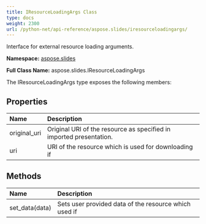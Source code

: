 ```yaml
---
title: IResourceLoadingArgs Class
type: docs
weight: 2300
url: /python-net/api-reference/aspose.slides/iresourceloadingargs/
---
```


Interface for external resource loading arguments.

**Namespace:** [aspose.slides](/slides/python-net/api-reference/aspose.slides/)

**Full Class Name:** aspose.slides.IResourceLoadingArgs



The IResourceLoadingArgs type exposes the following members:
## **Properties**
|**Name**|**Description**|
| :- | :- |
|original_uri|Original URI of the resource as specified in imported presentation.|
|uri|URI of the resource which is used for downloading if|
## **Methods**
|**Name**|**Description**|
| :- | :- |
|set_data(data)|Sets user provided data of the resource which used if|
